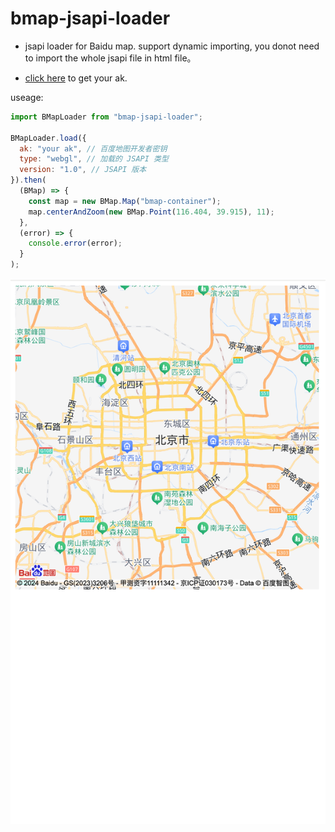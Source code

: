 # bmap-jsapi-loader

- jsapi loader for Baidu map. support dynamic importing, you donot need to import the whole jsapi file in html file。

- [click here](http://lbsyun.baidu.com/apiconsole/key) to get your ak.

useage:

```javascript
import BMapLoader from "bmap-jsapi-loader";

BMapLoader.load({
  ak: "your ak", // 百度地图开发者密钥
  type: "webgl", // 加载的 JSAPI 类型
  version: "1.0", // JSAPI 版本
}).then(
  (BMap) => {
    const map = new BMap.Map("bmap-container");
    map.centerAndZoom(new BMap.Point(116.404, 39.915), 11);
  },
  (error) => {
    console.error(error);
  }
);
```

![alt text](image.png)
